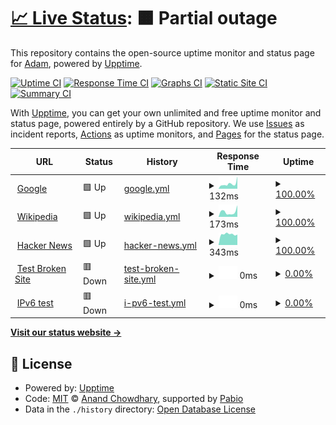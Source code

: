 # [📈 Live Status](https://adam4056.github.io/upptime): <!--live status--> **🟧 Partial outage**

This repository contains the open-source uptime monitor and status page for [Adam](https://tredfy.cz), powered by [Upptime](https://github.com/upptime/upptime).

[![Uptime CI](https://github.com/adam4056/upptime/workflows/Uptime%20CI/badge.svg)](https://github.com/adam4056/upptime/actions?query=workflow%3A%22Uptime+CI%22)
[![Response Time CI](https://github.com/adam4056/upptime/workflows/Response%20Time%20CI/badge.svg)](https://github.com/adam4056/upptime/actions?query=workflow%3A%22Response+Time+CI%22)
[![Graphs CI](https://github.com/adam4056/upptime/workflows/Graphs%20CI/badge.svg)](https://github.com/adam4056/upptime/actions?query=workflow%3A%22Graphs+CI%22)
[![Static Site CI](https://github.com/adam4056/upptime/workflows/Static%20Site%20CI/badge.svg)](https://github.com/adam4056/upptime/actions?query=workflow%3A%22Static+Site+CI%22)
[![Summary CI](https://github.com/adam4056/upptime/workflows/Summary%20CI/badge.svg)](https://github.com/adam4056/upptime/actions?query=workflow%3A%22Summary+CI%22)

With [Upptime](https://upptime.js.org), you can get your own unlimited and free uptime monitor and status page, powered entirely by a GitHub repository. We use [Issues](https://github.com/adam4056/upptime/issues) as incident reports, [Actions](https://github.com/adam4056/upptime/actions) as uptime monitors, and [Pages](https://adam4056.github.io/upptime) for the status page.

<!--start: status pages-->
<!-- This summary is generated by Upptime (https://github.com/upptime/upptime) -->
<!-- Do not edit this manually, your changes will be overwritten -->
<!-- prettier-ignore -->
| URL | Status | History | Response Time | Uptime |
| --- | ------ | ------- | ------------- | ------ |
| <img alt="" src="https://icons.duckduckgo.com/ip3/www.google.com.ico" height="13"> [Google](https://www.google.com) | 🟩 Up | [google.yml](https://github.com/adam4056/upptime/commits/HEAD/history/google.yml) | <details><summary><img alt="Response time graph" src="./graphs/google/response-time-week.png" height="20"> 132ms</summary><br><a href="https://adam4056.github.io/upptime/history/google"><img alt="Response time 106" src="https://img.shields.io/endpoint?url=https%3A%2F%2Fraw.githubusercontent.com%2Fadam4056%2Fupptime%2FHEAD%2Fapi%2Fgoogle%2Fresponse-time.json"></a><br><a href="https://adam4056.github.io/upptime/history/google"><img alt="24-hour response time 94" src="https://img.shields.io/endpoint?url=https%3A%2F%2Fraw.githubusercontent.com%2Fadam4056%2Fupptime%2FHEAD%2Fapi%2Fgoogle%2Fresponse-time-day.json"></a><br><a href="https://adam4056.github.io/upptime/history/google"><img alt="7-day response time 132" src="https://img.shields.io/endpoint?url=https%3A%2F%2Fraw.githubusercontent.com%2Fadam4056%2Fupptime%2FHEAD%2Fapi%2Fgoogle%2Fresponse-time-week.json"></a><br><a href="https://adam4056.github.io/upptime/history/google"><img alt="30-day response time 118" src="https://img.shields.io/endpoint?url=https%3A%2F%2Fraw.githubusercontent.com%2Fadam4056%2Fupptime%2FHEAD%2Fapi%2Fgoogle%2Fresponse-time-month.json"></a><br><a href="https://adam4056.github.io/upptime/history/google"><img alt="1-year response time 106" src="https://img.shields.io/endpoint?url=https%3A%2F%2Fraw.githubusercontent.com%2Fadam4056%2Fupptime%2FHEAD%2Fapi%2Fgoogle%2Fresponse-time-year.json"></a></details> | <details><summary><a href="https://adam4056.github.io/upptime/history/google">100.00%</a></summary><a href="https://adam4056.github.io/upptime/history/google"><img alt="All-time uptime 100.00%" src="https://img.shields.io/endpoint?url=https%3A%2F%2Fraw.githubusercontent.com%2Fadam4056%2Fupptime%2FHEAD%2Fapi%2Fgoogle%2Fuptime.json"></a><br><a href="https://adam4056.github.io/upptime/history/google"><img alt="24-hour uptime 100.00%" src="https://img.shields.io/endpoint?url=https%3A%2F%2Fraw.githubusercontent.com%2Fadam4056%2Fupptime%2FHEAD%2Fapi%2Fgoogle%2Fuptime-day.json"></a><br><a href="https://adam4056.github.io/upptime/history/google"><img alt="7-day uptime 100.00%" src="https://img.shields.io/endpoint?url=https%3A%2F%2Fraw.githubusercontent.com%2Fadam4056%2Fupptime%2FHEAD%2Fapi%2Fgoogle%2Fuptime-week.json"></a><br><a href="https://adam4056.github.io/upptime/history/google"><img alt="30-day uptime 100.00%" src="https://img.shields.io/endpoint?url=https%3A%2F%2Fraw.githubusercontent.com%2Fadam4056%2Fupptime%2FHEAD%2Fapi%2Fgoogle%2Fuptime-month.json"></a><br><a href="https://adam4056.github.io/upptime/history/google"><img alt="1-year uptime 100.00%" src="https://img.shields.io/endpoint?url=https%3A%2F%2Fraw.githubusercontent.com%2Fadam4056%2Fupptime%2FHEAD%2Fapi%2Fgoogle%2Fuptime-year.json"></a></details>
| <img alt="" src="https://icons.duckduckgo.com/ip3/en.wikipedia.org.ico" height="13"> [Wikipedia](https://en.wikipedia.org) | 🟩 Up | [wikipedia.yml](https://github.com/adam4056/upptime/commits/HEAD/history/wikipedia.yml) | <details><summary><img alt="Response time graph" src="./graphs/wikipedia/response-time-week.png" height="20"> 173ms</summary><br><a href="https://adam4056.github.io/upptime/history/wikipedia"><img alt="Response time 225" src="https://img.shields.io/endpoint?url=https%3A%2F%2Fraw.githubusercontent.com%2Fadam4056%2Fupptime%2FHEAD%2Fapi%2Fwikipedia%2Fresponse-time.json"></a><br><a href="https://adam4056.github.io/upptime/history/wikipedia"><img alt="24-hour response time 414" src="https://img.shields.io/endpoint?url=https%3A%2F%2Fraw.githubusercontent.com%2Fadam4056%2Fupptime%2FHEAD%2Fapi%2Fwikipedia%2Fresponse-time-day.json"></a><br><a href="https://adam4056.github.io/upptime/history/wikipedia"><img alt="7-day response time 173" src="https://img.shields.io/endpoint?url=https%3A%2F%2Fraw.githubusercontent.com%2Fadam4056%2Fupptime%2FHEAD%2Fapi%2Fwikipedia%2Fresponse-time-week.json"></a><br><a href="https://adam4056.github.io/upptime/history/wikipedia"><img alt="30-day response time 213" src="https://img.shields.io/endpoint?url=https%3A%2F%2Fraw.githubusercontent.com%2Fadam4056%2Fupptime%2FHEAD%2Fapi%2Fwikipedia%2Fresponse-time-month.json"></a><br><a href="https://adam4056.github.io/upptime/history/wikipedia"><img alt="1-year response time 225" src="https://img.shields.io/endpoint?url=https%3A%2F%2Fraw.githubusercontent.com%2Fadam4056%2Fupptime%2FHEAD%2Fapi%2Fwikipedia%2Fresponse-time-year.json"></a></details> | <details><summary><a href="https://adam4056.github.io/upptime/history/wikipedia">100.00%</a></summary><a href="https://adam4056.github.io/upptime/history/wikipedia"><img alt="All-time uptime 100.00%" src="https://img.shields.io/endpoint?url=https%3A%2F%2Fraw.githubusercontent.com%2Fadam4056%2Fupptime%2FHEAD%2Fapi%2Fwikipedia%2Fuptime.json"></a><br><a href="https://adam4056.github.io/upptime/history/wikipedia"><img alt="24-hour uptime 100.00%" src="https://img.shields.io/endpoint?url=https%3A%2F%2Fraw.githubusercontent.com%2Fadam4056%2Fupptime%2FHEAD%2Fapi%2Fwikipedia%2Fuptime-day.json"></a><br><a href="https://adam4056.github.io/upptime/history/wikipedia"><img alt="7-day uptime 100.00%" src="https://img.shields.io/endpoint?url=https%3A%2F%2Fraw.githubusercontent.com%2Fadam4056%2Fupptime%2FHEAD%2Fapi%2Fwikipedia%2Fuptime-week.json"></a><br><a href="https://adam4056.github.io/upptime/history/wikipedia"><img alt="30-day uptime 100.00%" src="https://img.shields.io/endpoint?url=https%3A%2F%2Fraw.githubusercontent.com%2Fadam4056%2Fupptime%2FHEAD%2Fapi%2Fwikipedia%2Fuptime-month.json"></a><br><a href="https://adam4056.github.io/upptime/history/wikipedia"><img alt="1-year uptime 100.00%" src="https://img.shields.io/endpoint?url=https%3A%2F%2Fraw.githubusercontent.com%2Fadam4056%2Fupptime%2FHEAD%2Fapi%2Fwikipedia%2Fuptime-year.json"></a></details>
| <img alt="" src="https://icons.duckduckgo.com/ip3/news.ycombinator.com.ico" height="13"> [Hacker News](https://news.ycombinator.com) | 🟩 Up | [hacker-news.yml](https://github.com/adam4056/upptime/commits/HEAD/history/hacker-news.yml) | <details><summary><img alt="Response time graph" src="./graphs/hacker-news/response-time-week.png" height="20"> 343ms</summary><br><a href="https://adam4056.github.io/upptime/history/hacker-news"><img alt="Response time 326" src="https://img.shields.io/endpoint?url=https%3A%2F%2Fraw.githubusercontent.com%2Fadam4056%2Fupptime%2FHEAD%2Fapi%2Fhacker-news%2Fresponse-time.json"></a><br><a href="https://adam4056.github.io/upptime/history/hacker-news"><img alt="24-hour response time 98" src="https://img.shields.io/endpoint?url=https%3A%2F%2Fraw.githubusercontent.com%2Fadam4056%2Fupptime%2FHEAD%2Fapi%2Fhacker-news%2Fresponse-time-day.json"></a><br><a href="https://adam4056.github.io/upptime/history/hacker-news"><img alt="7-day response time 343" src="https://img.shields.io/endpoint?url=https%3A%2F%2Fraw.githubusercontent.com%2Fadam4056%2Fupptime%2FHEAD%2Fapi%2Fhacker-news%2Fresponse-time-week.json"></a><br><a href="https://adam4056.github.io/upptime/history/hacker-news"><img alt="30-day response time 336" src="https://img.shields.io/endpoint?url=https%3A%2F%2Fraw.githubusercontent.com%2Fadam4056%2Fupptime%2FHEAD%2Fapi%2Fhacker-news%2Fresponse-time-month.json"></a><br><a href="https://adam4056.github.io/upptime/history/hacker-news"><img alt="1-year response time 326" src="https://img.shields.io/endpoint?url=https%3A%2F%2Fraw.githubusercontent.com%2Fadam4056%2Fupptime%2FHEAD%2Fapi%2Fhacker-news%2Fresponse-time-year.json"></a></details> | <details><summary><a href="https://adam4056.github.io/upptime/history/hacker-news">100.00%</a></summary><a href="https://adam4056.github.io/upptime/history/hacker-news"><img alt="All-time uptime 99.99%" src="https://img.shields.io/endpoint?url=https%3A%2F%2Fraw.githubusercontent.com%2Fadam4056%2Fupptime%2FHEAD%2Fapi%2Fhacker-news%2Fuptime.json"></a><br><a href="https://adam4056.github.io/upptime/history/hacker-news"><img alt="24-hour uptime 100.00%" src="https://img.shields.io/endpoint?url=https%3A%2F%2Fraw.githubusercontent.com%2Fadam4056%2Fupptime%2FHEAD%2Fapi%2Fhacker-news%2Fuptime-day.json"></a><br><a href="https://adam4056.github.io/upptime/history/hacker-news"><img alt="7-day uptime 100.00%" src="https://img.shields.io/endpoint?url=https%3A%2F%2Fraw.githubusercontent.com%2Fadam4056%2Fupptime%2FHEAD%2Fapi%2Fhacker-news%2Fuptime-week.json"></a><br><a href="https://adam4056.github.io/upptime/history/hacker-news"><img alt="30-day uptime 100.00%" src="https://img.shields.io/endpoint?url=https%3A%2F%2Fraw.githubusercontent.com%2Fadam4056%2Fupptime%2FHEAD%2Fapi%2Fhacker-news%2Fuptime-month.json"></a><br><a href="https://adam4056.github.io/upptime/history/hacker-news"><img alt="1-year uptime 99.99%" src="https://img.shields.io/endpoint?url=https%3A%2F%2Fraw.githubusercontent.com%2Fadam4056%2Fupptime%2FHEAD%2Fapi%2Fhacker-news%2Fuptime-year.json"></a></details>
| <img alt="" src="https://icons.duckduckgo.com/ip3/thissitedoesnotexist.koj.co.ico" height="13"> [Test Broken Site](https://thissitedoesnotexist.koj.co) | 🟥 Down | [test-broken-site.yml](https://github.com/adam4056/upptime/commits/HEAD/history/test-broken-site.yml) | <details><summary><img alt="Response time graph" src="./graphs/test-broken-site/response-time-week.png" height="20"> 0ms</summary><br><a href="https://adam4056.github.io/upptime/history/test-broken-site"><img alt="Response time 0" src="https://img.shields.io/endpoint?url=https%3A%2F%2Fraw.githubusercontent.com%2Fadam4056%2Fupptime%2FHEAD%2Fapi%2Ftest-broken-site%2Fresponse-time.json"></a><br><a href="https://adam4056.github.io/upptime/history/test-broken-site"><img alt="24-hour response time 0" src="https://img.shields.io/endpoint?url=https%3A%2F%2Fraw.githubusercontent.com%2Fadam4056%2Fupptime%2FHEAD%2Fapi%2Ftest-broken-site%2Fresponse-time-day.json"></a><br><a href="https://adam4056.github.io/upptime/history/test-broken-site"><img alt="7-day response time 0" src="https://img.shields.io/endpoint?url=https%3A%2F%2Fraw.githubusercontent.com%2Fadam4056%2Fupptime%2FHEAD%2Fapi%2Ftest-broken-site%2Fresponse-time-week.json"></a><br><a href="https://adam4056.github.io/upptime/history/test-broken-site"><img alt="30-day response time 0" src="https://img.shields.io/endpoint?url=https%3A%2F%2Fraw.githubusercontent.com%2Fadam4056%2Fupptime%2FHEAD%2Fapi%2Ftest-broken-site%2Fresponse-time-month.json"></a><br><a href="https://adam4056.github.io/upptime/history/test-broken-site"><img alt="1-year response time 0" src="https://img.shields.io/endpoint?url=https%3A%2F%2Fraw.githubusercontent.com%2Fadam4056%2Fupptime%2FHEAD%2Fapi%2Ftest-broken-site%2Fresponse-time-year.json"></a></details> | <details><summary><a href="https://adam4056.github.io/upptime/history/test-broken-site">0.00%</a></summary><a href="https://adam4056.github.io/upptime/history/test-broken-site"><img alt="All-time uptime 0.00%" src="https://img.shields.io/endpoint?url=https%3A%2F%2Fraw.githubusercontent.com%2Fadam4056%2Fupptime%2FHEAD%2Fapi%2Ftest-broken-site%2Fuptime.json"></a><br><a href="https://adam4056.github.io/upptime/history/test-broken-site"><img alt="24-hour uptime 0.00%" src="https://img.shields.io/endpoint?url=https%3A%2F%2Fraw.githubusercontent.com%2Fadam4056%2Fupptime%2FHEAD%2Fapi%2Ftest-broken-site%2Fuptime-day.json"></a><br><a href="https://adam4056.github.io/upptime/history/test-broken-site"><img alt="7-day uptime 0.00%" src="https://img.shields.io/endpoint?url=https%3A%2F%2Fraw.githubusercontent.com%2Fadam4056%2Fupptime%2FHEAD%2Fapi%2Ftest-broken-site%2Fuptime-week.json"></a><br><a href="https://adam4056.github.io/upptime/history/test-broken-site"><img alt="30-day uptime 0.00%" src="https://img.shields.io/endpoint?url=https%3A%2F%2Fraw.githubusercontent.com%2Fadam4056%2Fupptime%2FHEAD%2Fapi%2Ftest-broken-site%2Fuptime-month.json"></a><br><a href="https://adam4056.github.io/upptime/history/test-broken-site"><img alt="1-year uptime 0.00%" src="https://img.shields.io/endpoint?url=https%3A%2F%2Fraw.githubusercontent.com%2Fadam4056%2Fupptime%2FHEAD%2Fapi%2Ftest-broken-site%2Fuptime-year.json"></a></details>
| <img alt="" src="https://icons.duckduckgo.com/ip3/null.ico" height="13"> [IPv6 test](forwardemail.net) | 🟥 Down | [i-pv6-test.yml](https://github.com/adam4056/upptime/commits/HEAD/history/i-pv6-test.yml) | <details><summary><img alt="Response time graph" src="./graphs/i-pv6-test/response-time-week.png" height="20"> 0ms</summary><br><a href="https://adam4056.github.io/upptime/history/i-pv6-test"><img alt="Response time 0" src="https://img.shields.io/endpoint?url=https%3A%2F%2Fraw.githubusercontent.com%2Fadam4056%2Fupptime%2FHEAD%2Fapi%2Fi-pv6-test%2Fresponse-time.json"></a><br><a href="https://adam4056.github.io/upptime/history/i-pv6-test"><img alt="24-hour response time 0" src="https://img.shields.io/endpoint?url=https%3A%2F%2Fraw.githubusercontent.com%2Fadam4056%2Fupptime%2FHEAD%2Fapi%2Fi-pv6-test%2Fresponse-time-day.json"></a><br><a href="https://adam4056.github.io/upptime/history/i-pv6-test"><img alt="7-day response time 0" src="https://img.shields.io/endpoint?url=https%3A%2F%2Fraw.githubusercontent.com%2Fadam4056%2Fupptime%2FHEAD%2Fapi%2Fi-pv6-test%2Fresponse-time-week.json"></a><br><a href="https://adam4056.github.io/upptime/history/i-pv6-test"><img alt="30-day response time 0" src="https://img.shields.io/endpoint?url=https%3A%2F%2Fraw.githubusercontent.com%2Fadam4056%2Fupptime%2FHEAD%2Fapi%2Fi-pv6-test%2Fresponse-time-month.json"></a><br><a href="https://adam4056.github.io/upptime/history/i-pv6-test"><img alt="1-year response time 0" src="https://img.shields.io/endpoint?url=https%3A%2F%2Fraw.githubusercontent.com%2Fadam4056%2Fupptime%2FHEAD%2Fapi%2Fi-pv6-test%2Fresponse-time-year.json"></a></details> | <details><summary><a href="https://adam4056.github.io/upptime/history/i-pv6-test">0.00%</a></summary><a href="https://adam4056.github.io/upptime/history/i-pv6-test"><img alt="All-time uptime 0.00%" src="https://img.shields.io/endpoint?url=https%3A%2F%2Fraw.githubusercontent.com%2Fadam4056%2Fupptime%2FHEAD%2Fapi%2Fi-pv6-test%2Fuptime.json"></a><br><a href="https://adam4056.github.io/upptime/history/i-pv6-test"><img alt="24-hour uptime 0.00%" src="https://img.shields.io/endpoint?url=https%3A%2F%2Fraw.githubusercontent.com%2Fadam4056%2Fupptime%2FHEAD%2Fapi%2Fi-pv6-test%2Fuptime-day.json"></a><br><a href="https://adam4056.github.io/upptime/history/i-pv6-test"><img alt="7-day uptime 0.00%" src="https://img.shields.io/endpoint?url=https%3A%2F%2Fraw.githubusercontent.com%2Fadam4056%2Fupptime%2FHEAD%2Fapi%2Fi-pv6-test%2Fuptime-week.json"></a><br><a href="https://adam4056.github.io/upptime/history/i-pv6-test"><img alt="30-day uptime 0.00%" src="https://img.shields.io/endpoint?url=https%3A%2F%2Fraw.githubusercontent.com%2Fadam4056%2Fupptime%2FHEAD%2Fapi%2Fi-pv6-test%2Fuptime-month.json"></a><br><a href="https://adam4056.github.io/upptime/history/i-pv6-test"><img alt="1-year uptime 0.00%" src="https://img.shields.io/endpoint?url=https%3A%2F%2Fraw.githubusercontent.com%2Fadam4056%2Fupptime%2FHEAD%2Fapi%2Fi-pv6-test%2Fuptime-year.json"></a></details>

<!--end: status pages-->

[**Visit our status website →**](https://adam4056.github.io/upptime)

## 📄 License

- Powered by: [Upptime](https://github.com/upptime/upptime)
- Code: [MIT](./LICENSE) © [Anand Chowdhary](https://anandchowdhary.com), supported by [Pabio](https://pabio.com)
- Data in the `./history` directory: [Open Database License](https://opendatacommons.org/licenses/odbl/1-0/)

